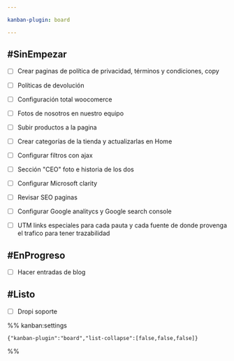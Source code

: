 ```yaml
---

kanban-plugin: board

---
```


## #SinEmpezar

- [ ] Crear paginas de política de privacidad, términos y condiciones, copy
- [ ] Políticas de devolución
- [ ] Configuración total woocomerce
- [ ] Fotos de nosotros en nuestro equipo
- [ ] Subir productos a la pagina
- [ ] Crear categorías de la tienda y actualizarlas en Home
- [ ] Configurar filtros con ajax
- [ ] Sección "CEO" foto e historia de los dos
- [ ] Configurar Microsoft clarity
- [ ] Revisar SEO paginas
- [ ] Configurar Google analitycs y Google search console
- [ ] UTM links especiales para cada pauta y cada  fuente de donde provenga el trafico para tener trazabilidad


## #EnProgreso

- [ ] Hacer entradas de blog


## #Listo

- [ ] Dropi soporte




%% kanban:settings
```
{"kanban-plugin":"board","list-collapse":[false,false,false]}
```
%%